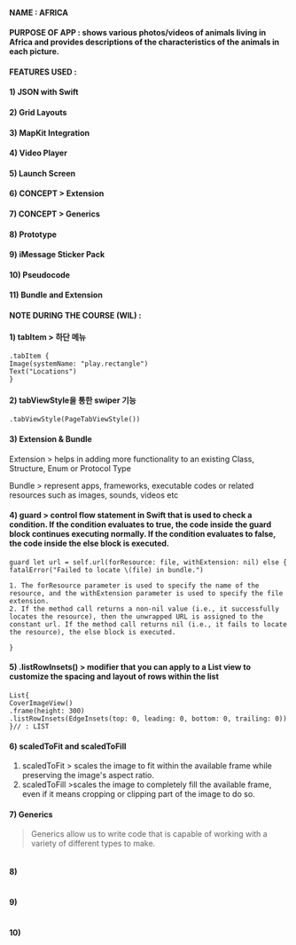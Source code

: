 #### NAME : AFRICA
#### PURPOSE OF APP : shows various photos/videos of animals living in Africa and provides descriptions of the characteristics of the animals in each picture. 

#### FEATURES USED : 
#### 1) JSON with Swift
#### 2) Grid Layouts 
#### 3) MapKit Integration
#### 4) Video Player
#### 5) Launch Screen
#### 6) CONCEPT > Extension
#### 7) CONCEPT > Generics
#### 8) Prototype
#### 9) iMessage Sticker Pack
#### 10) Pseudocode
#### 11) Bundle and Extension

#### NOTE DURING THE COURSE (WIL) : 

#### 1)  tabItem > 하단 메뉴
````      
.tabItem {
Image(systemName: "play.rectangle")
Text("Locations")
}
````      

#### 2)  tabViewStyle을 통한 swiper 기능
````      
.tabViewStyle(PageTabViewStyle())
````      

#### 3)  Extension  & Bundle
Extension > helps in adding more functionality to an existing Class, Structure, Enum or Protocol Type

Bundle > represent apps, frameworks, executable codes or related resources such as images, sounds, videos etc 


#### 4)  guard > control flow statement in Swift that is used to check a condition. If the condition evaluates to true, the code inside the guard block continues executing normally. If the condition evaluates to false, the code inside the else block is executed.

````      
guard let url = self.url(forResource: file, withExtension: nil) else {
fatalError("Failed to locate \(file) in bundle.")

1. The forResource parameter is used to specify the name of the resource, and the withExtension parameter is used to specify the file extension. 
2. If the method call returns a non-nil value (i.e., it successfully locates the resource), then the unwrapped URL is assigned to the constant url. If the method call returns nil (i.e., it fails to locate the resource), the else block is executed.

}
````      
#### 5) .listRowInsets() >  modifier that you can apply to a List view to customize the spacing and layout of rows within the list
````      
List{
CoverImageView()
.frame(height: 300)
.listRowInsets(EdgeInsets(top: 0, leading: 0, bottom: 0, trailing: 0))
}// : LIST
````      
#### 6)  scaledToFit and scaledToFill
1.  scaledToFit > scales the image to fit within the available frame while preserving the image's aspect ratio.
2.  scaledToFill >scales the image to completely fill the available frame, even if it means cropping or clipping part of the image to do so.
    
#### 7)  Generics 
> Generics allow us to write code that is capable of working with a variety of different types to make. 
````      

````      
#### 8)  
````      

````      
#### 9)  
````      

````      
#### 10)  
````      

````      

